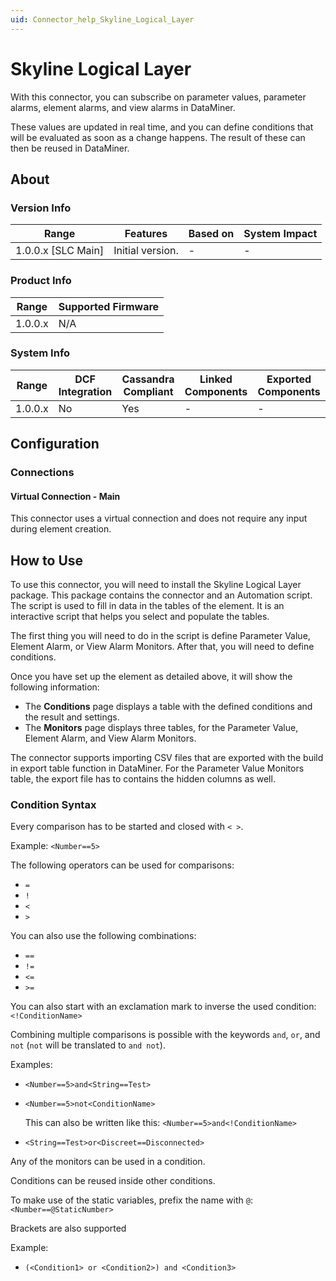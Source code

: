 ```yaml
---
uid: Connector_help_Skyline_Logical_Layer
---
```


# Skyline Logical Layer

With this connector, you can subscribe on parameter values, parameter alarms, element alarms, and view alarms in DataMiner.

These values are updated in real time, and you can define conditions that will be evaluated as soon as a change happens. The result of these can then be reused in DataMiner.

## About

### Version Info

| Range              | Features         | Based on | System Impact |
|--------------------|------------------|----------|---------------|
| 1.0.0.x [SLC Main] | Initial version. | -        | -             |

### Product Info

| Range   | Supported Firmware |
|---------|--------------------|
| 1.0.0.x | N/A                |

### System Info

| Range   | DCF Integration | Cassandra Compliant | Linked Components | Exported Components |
|---------|-----------------|---------------------|-------------------|---------------------|
| 1.0.0.x | No              | Yes                 | -                 | -                   |

## Configuration

### Connections

#### Virtual Connection - Main

This connector uses a virtual connection and does not require any input during element creation.

## How to Use

To use this connector, you will need to install the Skyline Logical Layer package. This package contains the connector and an Automation script.
The script is used to fill in data in the tables of the element. It is an interactive script that helps you select and populate the tables.

The first thing you will need to do in the script is define Parameter Value, Element Alarm, or View Alarm Monitors. After that, you will need to define conditions.

Once you have set up the element as detailed above, it will show the following information:

- The **Conditions** page displays a table with the defined conditions and the result and settings.
- The **Monitors** page displays three tables, for the Parameter Value, Element Alarm, and View Alarm Monitors.

The connector supports importing CSV files that are exported with the build in export table function in DataMiner.
For the Parameter Value Monitors table, the export file has to contains the hidden columns as well.

### Condition Syntax

Every comparison has to be started and closed with `< >`.

Example: `<Number==5>`

The following operators can be used for comparisons:

- `=`
- `!`
- `<`
- `>`

You can also use the following combinations:

- `==`
- `!=`
- `<=`
- `>=`

You can also start with an exclamation mark to inverse the used condition: `<!ConditionName>`

Combining multiple comparisons is possible with the keywords `and`, `or`, and `not` (`not` will be translated to `and not`).

Examples:

- `<Number==5>and<String==Test>`

- `<Number==5>not<ConditionName>`

  This can also be written like this: `<Number==5>and<!ConditionName>`

- `<String==Test>or<Discreet==Disconnected>`

Any of the monitors can be used in a condition.

Conditions can be reused inside other conditions.

To make use of the static variables, prefix the name with `@`: `<Number==@StaticNumber>`

Brackets are also supported

Example:

- `(<Condition1> or <Condition2>) and <Condition3>`
